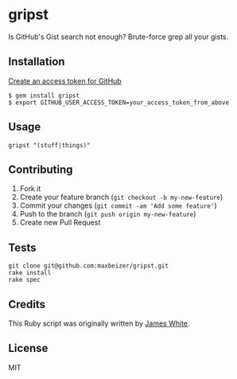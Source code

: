 gripst
======
Is GitHub's Gist search not enough? Brute-force grep all your gists.

## Installation

[Create an access token for GitHub](https://help.github.com/articles/creating-an-access-token-for-command-line-use/)
```
$ gem install gripst
$ export GITHUB_USER_ACCESS_TOKEN=your_access_token_from_above
```

## Usage

```
gripst "(stuff|things)"
```

## Contributing

1. Fork it
2. Create your feature branch (`git checkout -b my-new-feature`)
3. Commit your changes (`git commit -am 'Add some feature'`)
4. Push to the branch (`git push origin my-new-feature`)
5. Create new Pull Request


## Tests

```
git clone git@github.com:maxbeizer/gripst.git
rake install
rake spec
```

## Credits

This Ruby script was originally written by [James White](https://github.com/jameswhite/).

## License

MIT
